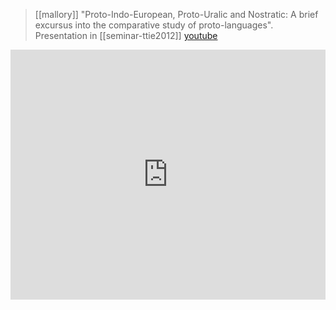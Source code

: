 > [[mallory]] "Proto-Indo-European, Proto-Uralic and Nostratic: A brief excursus into the comparative study of proto-languages". Presentation in [[seminar-ttie2012]] [youtube](https://youtu.be/oERPeM1A-GM)

<iframe width="100%" height="400" src="https://www.youtube.com/embed/oERPeM1A-GM" frameborder="0" allow="accelerometer; autoplay; clipboard-write; encrypted-media; gyroscope; picture-in-picture" allowfullscreen sandbox></iframe>